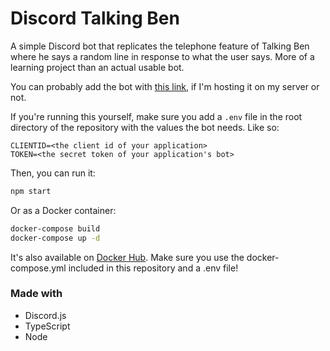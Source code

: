 # Discord Talking Ben

A simple Discord bot that replicates the telephone feature of Talking Ben where he says a random line in response to what the user says.
More of a learning project than an actual usable bot.

You can probably add the bot with [this link](https://discord.com/api/oauth2/authorize?client_id=949174768756748338&permissions=0&scope=bot%20applications.commands), if I'm hosting it on my server or not.

If you're running this yourself, make sure you add a `.env` file in the root directory of the repository with the values the bot needs. Like so:

```.env
CLIENTID=<the client id of your application>
TOKEN=<the secret token of your application's bot>
```

Then, you can run it:

```bash
npm start
```

Or as a Docker container:

```bash
docker-compose build
docker-compose up -d
```

It's also available on [Docker Hub](https://hub.docker.com/repository/docker/atomicchocolate/discord-talking-ben). Make sure you use the docker-compose.yml included in this repository and a .env file!

### Made with

- Discord.js
- TypeScript
- Node
